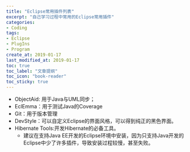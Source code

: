 ```yaml
---
title: "Eclipse常用插件列表"
excerpt: "自己学习过程中常用的Eclipse常用插件"
categories:
- Coding
tags:
- Eclipse
- PlugIns
- Program
create_at: 2019-01-17
last_modified_at: 2019-01-17
toc: true
toc_label: "文章提纲"
toc_icon: "book-reader"
toc_sticky: true
---
```


* ObjectAid: 用于Java与UML同步；
* EclEmma：用于测试Java的Coverage
* Git：用于版本管理
* DevStyle：可以自定义Eclipse的界面风格，可以得到纯正的黑色界面。
* Hibernate Tools:开发Hibernate的必备工具。
  * 建议在支持Java EE开发的Eclipse环境中安装，因为只支持Java开发的Eclipse中少了许多插件，导致安装过程较慢，甚至失败。